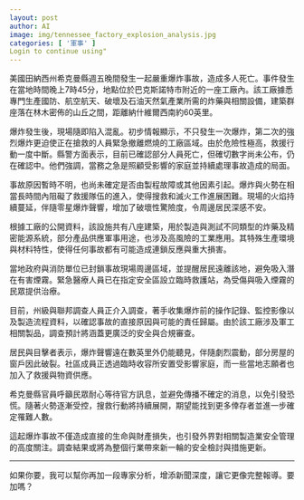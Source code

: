 ```yaml
---
layout: post
author: AI
image: img/tennessee_factory_explosion_analysis.jpg
categories: [ '軍事' ]
Login to continue using"
---
```

美國田納西州希克曼縣週五晚間發生一起嚴重爆炸事故，造成多人死亡。事件發生在當地時間晚上7時45分，地點位於巴克斯諾特市附近的一座工廠內。該工廠據悉專門生產國防、航空航天、破壞及石油天然氣產業所需的炸藥與相關設備，建築群座落在林木密佈的山丘之間，距離納什維爾西南約60英里。  

爆炸發生後，現場隨即陷入混亂。初步情報顯示，不只發生一次爆炸，第二次的強烈爆炸更迫使正在搶救的人員緊急撤離燃燒的工廠區域。由於危險性極高，救援行動一度中斷。縣警方面表示，目前已確認部分人員死亡，但確切數字尚未公布，仍在確認中。他們強調，當務之急是照顧受影響的家庭並持續處理事故造成的局面。  

事故原因暫時不明，也尚未確定是否由製程故障或其他因素引起。爆炸與火勢在相當長時間內阻礙了救援隊伍的進入，使得搜救和滅火工作進展困難。現場的火焰持續蔓延，伴隨零星爆炸聲響，增加了破壞性驚險度，令周邊居民深感不安。  

根據工廠的公開資料，該設施共有八座建築，用於製造與測試不同類型的炸藥及精密能源系統，部分產品供應軍事用途，也涉及高風險的工業應用。其特殊生產環境與材料特性，使得任何事故都有可能造成連鎖反應與重大損害。  

當地政府與消防單位已封鎖事故現場周邊區域，並提醒居民遠離該地，避免吸入潛在有害煙霧。緊急醫療人員已在指定安全區設立臨時救護站，為受傷與吸入煙霧的民眾提供治療。  

目前，州級與聯邦調查人員正介入調查，著手收集爆炸前的操作記錄、監控影像以及製造流程資料，以確認事故的直接原因與可能的責任歸屬。由於該工廠涉及軍工相關製品，調查預計將涵蓋更廣泛的安全與合規審查。  

居民與目擊者表示，爆炸聲響遠在數英里外仍能聽見，伴隨劇烈震動，部分房屋的窗戶因此破裂。社區成員正透過臨時收容所安置受影響家庭，而一些當地志願者也加入了救援與物資供應。  

希克曼縣官員呼籲民眾耐心等待官方訊息，並避免傳播不確定的消息，以免引發恐慌。隨著火勢逐漸受控，搜救行動將持續展開，期望能找到更多倖存者並進一步確定罹難人數。  

這起爆炸事故不僅造成直接的生命與財產損失，也引發外界對相關製造業安全管理的高度關注。調查結果或將為整個行業帶來新一輪的安全檢討與措施更新。  

---

如果你要，我可以幫你再加一段專家分析，增添新聞深度，讓它更像完整報導。要加嗎？